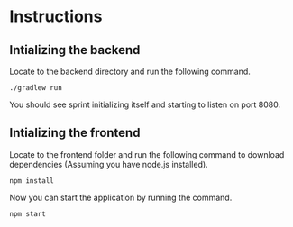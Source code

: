 # Instructions

## Intializing the backend

Locate to the backend directory and run the following command.

```
./gradlew run
```
You should see sprint initializing itself and starting to listen on port 8080.


## Intializing the frontend

Locate to the frontend folder and run the following command to download dependencies (Assuming you have node.js installed).

```
npm install 
```

Now you can start the application by running the command.

```
npm start
```







